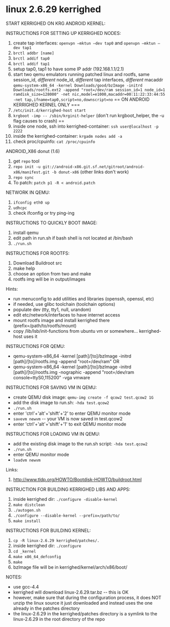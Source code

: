 linux 2.6.29 kerrighed
======================

START KERRIGHED ON KRG ANDROID KERNEL:


INSTRUCTIONS FOR SETTING UP KERRIGHED NODES:

1. create tap interfaces: `openvpn –mktun –dev tap0` and `openvpn –mktun –dev tap1`
2. `brctl addbr [name]`
3. `brctl addif tap0`
4. `brctl addif tap1`
5. setup tap0, tap1 to have some IP addr (192.168.1.1/2.1)
6. start two qemu emulators running patched linux and rootfs, same session_id, *different* node_id, *different* tap interfaces, *different* macaddr
`qemu-system-x86_64 -kernel Downloads/good/bzImage -initrd Downloads/rootfs.ext2 -append "root=/dev/ram session_id=1 node_id=1 ramdisk_size=128000" -net nic,model=e1000,macaddr=00:11:22:33:44:55 -net tap,ifname=tap0,script=no,downscript=no`
== ON ANDROID KERRIGHED KERNEL ONLY ===
7. `/etc/init.d/kerrighed-host start`
8. `krgboot -imp -- /sbin/krginit-helper` (don't run krgboot_helper, the -u flag causes to crash)
==
9. inside one node, ssh into kerrighed-container: `ssh user@localhost -p 2222`
10. inside the kerrighed-container: `krgadm nodes add -a`
11. check proc/cpuinfo: `cat /proc/cpuinfo`


ANDROID_X86 donut (1.6)

1. get `repo` tool
2. `repo init -u git://android-x86.git.sf.net/gitroot/android-x86/manifest.git -b donut-x86` (other links don't work)
3. `repo sync`
4. To patch: `patch p1 -R < android.patch`

NETWORK IN QEMU:

1. `ifconfig eth0 up`
2. `udhcpc`
3. check ifconfig or try ping-ing


INSTRUCTIONS TO QUICKLY BOOT IMAGE:

1. install qemu
2. edit path in run.sh if bash shell is not located at /bin/bash
3. `./run.sh`


INSTRUCTIONS FOR ROOTFS:

1. Download Buildroot src
2. make help
3. choose an option from two and make
4. rootfs img will be in output/images

Hints:
- run menuconfig to add utilities and libraries (openssh, openssl, etc)
- if needed, use glibc toolchain (toolchain options)
- populate dev (tty, tty1, null, urandom)
- edit etc/network/interfaces to have internet access 
- mount rootfs image and install kerrighed there (prefix=/path/to/rootfs/mount)
- copy /lib/lsb/init-functions from ubuntu vm or somewhere... kerrighed-host uses it

INSTRUCTIONS FOR QEMU:

- qemu-system-x86_64 -kernel [path]/[to]/bzImage -initrd [path]/[to]/rootfs.img -append "root=/dev/ram"
	OR
- qemu-system-x86_64 -kernel [path]/[to]/bzImage -initrd [path]/[to]/rootfs.img -nographic -append "root=/dev/ram console=ttyS0,115200" -vga vmware

INSTRUCTIONS FOR SAVING VM IN QEMU:
- create QEMU disk image: `qemu-img create -f qcow2 test.qcow2 1G`
- add the disk image to run.sh: `-hda test.qcow2`
- `./run.sh`
- enter 'ctrl'+'alt'+'shift'+'2' to enter QEMU monitor mode
- `savevm newvm` -- your VM is now saved in test.qcow2
- enter 'ctrl'+'alt'+'shift'+'1' to exit QEMU monitor mode

INSTRUCTIONS FOR LOADING VM IN QEMU:
- add the existing disk image to the run.sh script: `-hda test.qcow2`
- `./run.sh`
- enter QEMU monitor mode
- `loadvm newvm`

Links:

1. http://www.tldp.org/HOWTO/Bootdisk-HOWTO/buildroot.html

INSTRUCTION FOR BUILDING KERRIGHED LIBS AND APPS:

1. inside kerrighed dir: `./configure -disable-kernel`
2. `make distclean`
3. `./autogen.sh`
4. `./configure --disable-kernel --prefix=/path/to/`
5. `make install`

INSTRUCTIONS FOR BUILDING KERNEL:

1. `cp -R linux-2.6.29 kerrighed/patches/.`
2. inside kerrighed dir: `./configure`
3. `cd _kernel`
4. `make x86_64_defconfig`
5. `make`
4. bzImage file will be in kerrighed/kernel/arch/x86/boot/

NOTES:
- use gcc-4.4
- kerrighed will download linux-2.6.29.tar.bz -- this is OK
- however, make sure that during the configuration process, it does NOT unzip the linux source it just downloaded and instead uses the one already in the patches directory
- the linux-2.6.29 in the kerrighed/patches directory is a symlink to the linux-2.6.29 in the root directory of the repo

